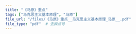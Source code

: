 ```yaml
---
title: "《马原》重点"
tags: ["马克思主义基本原理", "马原"]
file_url: "/files/《马原》重点__马克思主义基本原理_马原__.pdf"
file_type: "pdf"  # 去掉点号
---
```




<!-- 文件类型: .pdf -->
<!-- 文件图标: 📄 -->
